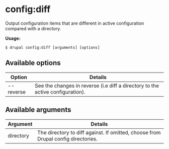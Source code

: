 # config:diff
Output configuration items that are different in active configuration compared with a directory.

**Usage:**
```
$ drupal config:diff [arguments] [options]
```

## Available options
Option | Details
-------|-------------
--reverse | See the changes in reverse (i.e diff a directory to the active configuration).

## Available arguments
Argument | Details
---------|-------------
directory | The directory to diff against. If omitted, choose from Drupal config directories.
